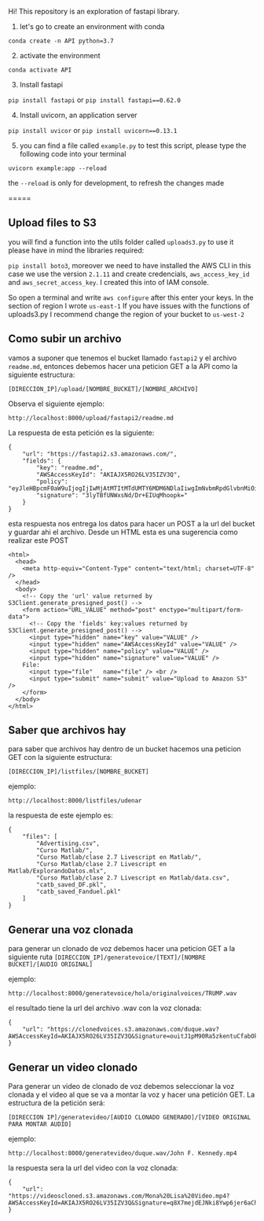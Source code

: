 Hi!
This repository is an exploration of fastapi library.

1. let's go to create an environment with conda

```conda create -n API python=3.7```

2. activate the environment

```conda activate API```

3. Install fastapi

`pip install fastapi` or `pip install fastapi==0.62.0`

4. Install uvicorn, an application server

`pip install uvicor` or `pip install uvicorn==0.13.1`

5. you can find a file called `example.py` to test this script, please type the following code into your terminal

```uvicorn example:app --reload```

the `--reload` is only for development, to refresh the changes made

=====
## Upload files to S3
you will find a function into the utils folder called `uploads3.py` to use it please have in mind the libraries required:

`pip install boto3`, moreover we need to have installed the AWS CLI in this case we use the version `2.1.11` and create credencials, `aws_access_key_id` and `aws_secret_access_key`. I created this into of IAM console.

So open a terminal and write `aws configure` after this enter your keys. In the section of region I wrote `us-east-1`
If you have issues with the functions of uploads3.py I recommend change the region of your bucket to `us-west-2`

## Como subir un archivo
vamos a suponer que tenemos el bucket llamado `fastapi2` y el archivo `readme.md`, entonces debemos hacer una peticion GET a la API como la siguiente estructura:

`[DIRECCION_IP]/upload/[NOMBRE_BUCKET]/[NOMBRE_ARCHIVO]`

Observa el siguiente ejemplo:

`http://localhost:8000/upload/fastapi2/readme.md`

La respuesta de esta petición es la siguiente:


```
{
    "url": "https://fastapi2.s3.amazonaws.com/",
    "fields": {
        "key": "readme.md",
        "AWSAccessKeyId": "AKIAJX5RO26LV35IZV3Q",
        "policy": "eyJleHBpcmF0aW9uIjogIjIwMjAtMTItMTdUMTY6MDM6NDlaIiwgImNvbmRpdGlvbnMiOiBbeyJidWNrZXQiOiAiZmFzdGFwaTIifSwgeyJrZXkiOiAicmVhZG1lLm1kIn1dfQ==",
        "signature": "3lyTBfUNWxsNd/Dr+EIUqMhoopk="
    }
}
```

esta respuesta nos entrega los datos para hacer un POST a la url del bucket y guardar ahi el archivo. Desde un HTML esta es una sugerencia como realizar este POST

```
<html>
  <head>
    <meta http-equiv="Content-Type" content="text/html; charset=UTF-8" />
  </head>
  <body>
    <!-- Copy the 'url' value returned by S3Client.generate_presigned_post() -->
    <form action="URL_VALUE" method="post" enctype="multipart/form-data">
      <!-- Copy the 'fields' key:values returned by S3Client.generate_presigned_post() -->
      <input type="hidden" name="key" value="VALUE" />
      <input type="hidden" name="AWSAccessKeyId" value="VALUE" />
      <input type="hidden" name="policy" value="VALUE" />
      <input type="hidden" name="signature" value="VALUE" />
    File:
      <input type="file"   name="file" /> <br />
      <input type="submit" name="submit" value="Upload to Amazon S3" />
    </form>
  </body>
</html>
```

## Saber que archivos hay

para saber que archivos hay dentro de un bucket hacemos una peticion GET con la siguiente estructura:

`[DIRECCION_IP]/listfiles/[NOMBRE_BUCKET]` 

ejemplo:

`http://localhost:8000/listfiles/udenar`

la respuesta de este ejemplo es:
```
{
    "files": [
        "Advertising.csv",
        "Curso Matlab/",
        "Curso Matlab/clase 2.7 Livescript en Matlab/",
        "Curso Matlab/clase 2.7 Livescript en Matlab/ExplorandoDatos.mlx",
        "Curso Matlab/clase 2.7 Livescript en Matlab/data.csv",
        "catb_saved_DF.pkl",
        "catb_saved_Fanduel.pkl"
    ]
}
```

## Generar una voz clonada

para generar un clonado de voz debemos hacer una peticion GET a la siguiente ruta
`[DIRECCION_IP]/generatevoice/[TEXT]/[NOMBRE BUCKET]/[AUDIO ORIGINAL]`

ejemplo:

`http://localhost:8000/generatevoice/hola/originalvoices/TRUMP.wav`

el resultado tiene la url del archivo .wav con la voz clonada:
```
{
    "url": "https://clonedvoices.s3.amazonaws.com/duque.wav?AWSAccessKeyId=AKIAJX5RO26LV35IZV3Q&Signature=ouitJ1pM90Ra5zkentuCfabOk24%3D&Expires=1608227098"
}
```


## Generar un video clonado

Para generar un video de clonado de voz debemos seleccionar la voz clonada y el video al que se va a montar la voz y hacer una petición GET.
La estructura de la petición será:

`[DIRECCION IP]/generatevideo/[AUDIO CLONADO GENERADO]/[VIDEO ORIGINAL PARA MONTAR AUDIO]`

ejemplo:

`http://localhost:8000/generatevideo/duque.wav/John F. Kennedy.mp4`

la respuesta sera la url del video con la voz clonada:
```
{
    "url": "https://videoscloned.s3.amazonaws.com/Mona%20Lisa%20Video.mp4?AWSAccessKeyId=AKIAJX5RO26LV35IZV3Q&Signature=q8X7mejdEJNki8Ywp6jer6aChYI%3D&Expires=1608227919"
}
```
